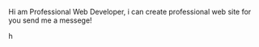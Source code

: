 <!DOCTYPE>
<erhan> 
    <p> 
       Hi am Professional Web Developer, i can create professional 
       web site for you send me a messege! 
    </p>h
</erhan> 

